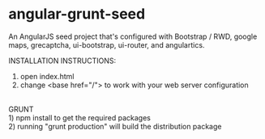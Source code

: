 # angular-grunt-seed
An AngularJS seed project that's configured with Bootstrap / RWD, google maps, grecaptcha, ui-bootstrap, ui-router, and angulartics.

INSTALLATION INSTRUCTIONS:<br />
1) open index.html<br />
2) change &lt;base href="/"&gt; to work with your web server configuration<br />
<br />
GRUNT<br />
1) npm install to get the required packages<br />
2) running "grunt production" will build the distribution package<br />